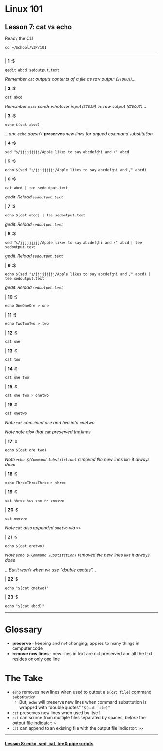 # Linux 101
## Lesson 7: cat vs echo

Ready the CLI

```console
cd ~/School/VIP/101
```

___

| **1** :$

```console
gedit abcd sedoutput.text
```

*Remember `cat` outputs contents of a file as raw output (`STDOUT`)...*

| **2** :$

```console
cat abcd
```

*Remember `echo` sends whatever input (`STDIN`) as raw output (`STDOUT`)...*

| **3** :$

```console
echo $(cat abcd)
```

*...and `echo` doesn't **preserves** new lines for argued command substitution*

| **4** :$

```console
sed "s/jjjjjjjjj/Apple likes to say abcdefghi and /" abcd
```

| **5** :$

```console
echo $(sed "s/jjjjjjjjj/Apple likes to say abcdefghi and /" abcd)
```

| **6** :$

```console
cat abcd | tee sedoutput.text
```

*gedit: Reload `sedoutput.text`*

| **7** :$

```console
echo $(cat abcd) | tee sedoutput.text
```

*gedit: Reload `sedoutput.text`*

| **8** :$

```console
sed "s/jjjjjjjjj/Apple likes to say abcdefghi and /" abcd | tee sedoutput.text
```

*gedit: Reload `sedoutput.text`*

| **9** :$

```console
echo $(sed "s/jjjjjjjjj/Apple likes to say abcdefghi and /" abcd) | tee sedoutput.text
```

*gedit: Reload `sedoutput.text`*

| **10** :$

```console
echo OneOneOne > one
```

| **11** :$

```console
echo TwoTwoTwo > two
```

| **12** :$

```console
cat one
```

| **13** :$

```console
cat two
```

| **14** :$

```console
cat one two
```

| **15** :$

```console
cat one two > onetwo
```

| **16** :$

```console
cat onetwo
```

*Note `cat` combined one and two into onetwo*

*Note note also that `cat` preserved the lines*

| **17** :$

```console
echo $(cat one two)
```

*Note `echo $(Command Substitution)` removed the new lines like it always does*

| **18** :$

```console
echo ThreeThreeThree > three
```

| **19** :$

```console
cat three two one >> onetwo
```

| **20** :$

```console
cat onetwo
```

*Note `cat` also appended `onetwo` via `>>`*

| **21** :$

```console
echo $(cat onetwo)
```

*Note `echo $(Command Substitution)` removed the new lines like it always does*

*...But it won't when we use "double quotes"...*

| **22** :$

```console
echo "$(cat onetwo)"
```

| **23** :$

```console
echo "$(cat abcd)"
```

___

# Glossary
- **preserve** - keeping and not changing; applies to many things in computer code
- **remove new lines** - new lines in text are not preserved and all the text resides on only one line

# The Take
- `echo` removes new lines when used to output a `$(cat file)` command substitution
  - But, `echo` will preserve new lines when command substitution is wrapped with "double quotes" `"$(cat file)"`
- `cat` preserves new lines when used by itself
- `cat` can source from multiple files separated by spaces, *before* the output file indicator: `>`
- `cat` can append to an existing file with the output file indicator: `>>`

___

#### [Lesson 8: echo, sed, cat, tee & pipe scripts](https://github.com/inkVerb/vip/blob/master/101/Lesson-08.md)
